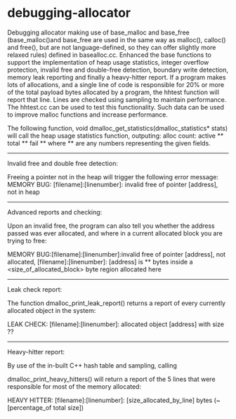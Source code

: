 # debugging-allocator
Debugging allocator making use of base_malloc and base_free (base_malloc()and base_free are used in the same way as malloc(), calloc() and free(),
but are not language-defined, so they can offer slightly more relaxed rules) defined in basealloc.cc. Enhanced the base functions to 
support the implementation of heap usage statistics, integer overflow protection, invalid free and double-free detection, boundary write
detection, memory leak reporting and finally a heavy-hitter report. If a program makes lots of allocations, and a single line of code is
responsible for 20% or more of the total payload bytes allocated by a program, the hhtest function will report that line. Lines are checked
using sampling to maintain performance. The hhtest.cc can be used to test this functionality. Such data can be used to improve malloc functions and increase performance.


The following function, void dmalloc_get_statistics(dmalloc_statistics* stats) will call the heap usage statistics function, outputing:
alloc count: active ** total ** fail ** where ** are any numbers representing the given fields.
__________________________________________________________
Invalid free and double free detection:

Freeing a pointer not in the heap will trigger the following error message: 
MEMORY BUG: [filename]:[linenumber]: invalid free of pointer [address], not in heap
__________________________________________________________
Advanced reports and checking:
  
Upon an invalid free, the program can also tell you whether the address passed was ever allocated, and where in a current allocated block you are trying to free:

MEMORY BUG:[filename]:[linenumber]:invalid free of pointer [address], not allocated,
[filename]:[linenumber]: [address] is ** bytes inside a <size_of_allocated_block> byte region allocated here
__________________________________________________________
Leak check report:
  
The function dmalloc_print_leak_report() returns a report of every currently allocated object
in the system: 

LEAK CHECK: [filename]:[linenumber]: allocated object [address] with size ??
__________________________________________________________
Heavy-hitter report:

By use of the in-built C++ hash table and sampling, calling 
  
dmalloc_print_heavy_hitters() will return a report of the 5 lines that were responsible for most of the memory allocated:

HEAVY HITTER: [filename]:[linenumber]: [size_allocated_by_line] bytes (~[percentage_of total size])





